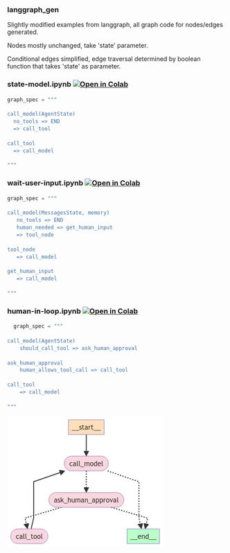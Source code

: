 ### langgraph_gen
Slightly modified examples from langgraph, all graph code for nodes/edges generated.

Nodes mostly unchanged, take 'state' parameter.

Conditional edges simplified, edge traversal determined by boolean function that takes 'state' as parameter.

### state-model.ipynb [![Open in Colab](https://colab.research.google.com/assets/colab-badge.svg)](https://colab.research.google.com/github/jojohannsen/langgraph_gen/blob/main/state-model.ipynb)

```python
graph_spec = """

call_model(AgentState)
  no_tools => END
  => call_tool

call_tool
  => call_model
  
"""
```

### wait-user-input.ipynb [![Open in Colab](https://colab.research.google.com/assets/colab-badge.svg)](https://colab.research.google.com/github/jojohannsen/langgraph_gen/blob/main/wait-user-input.ipynb)

```python
graph_spec = """

call_model(MessagesState, memory)
   no_tools => END
   human_needed => get_human_input
   => tool_node

tool_node
   => call_model
   
get_human_input
   => call_model
   
"""
```

### human-in-loop.ipynb [![Open in Colab](https://colab.research.google.com/assets/colab-badge.svg)](https://colab.research.google.com/github/jojohannsen/langgraph_gen/blob/main/human-in-loop.ipynb)
  
```python
  graph_spec = """
   
call_model(AgentState)
    should_call_tool => ask_human_approval
    
ask_human_approval
    human_allows_tool_call => call_tool
    
call_tool
    => call_model

"""
```

![Human-in-the-loop](human-in-loop.png)




